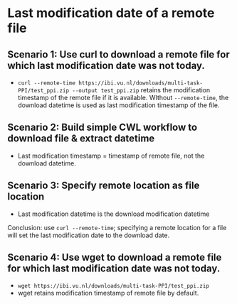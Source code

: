 # Last modification date of a remote file

## Scenario 1: Use curl to download a remote file for which last modification date was not today.
- `curl --remote-time https://ibi.vu.nl/downloads/multi-task-PPI/test_ppi.zip --output test_ppi.zip` retains the modification timestamp of the remote file if it is available. WIthout `--remote-time`, the download datetime is used as last modification timestamp of the file.

## Scenario 2: Build simple CWL workflow to download file & extract datetime
- Last modification timestamp = timestamp of remote file, not the download datetime.

## Scenario 3: Specify remote location as file location
- Last modification datetime is the download modification datetime

Conclusion: use `curl --remote-time`; specifying a remote location for a file will set the last modification date to the download date.

## Scenario 4: Use wget to download a remote file for which last modification date was not today.
- `wget https://ibi.vu.nl/downloads/multi-task-PPI/test_ppi.zip`
- wget retains modification timestamp of remote file by default.
